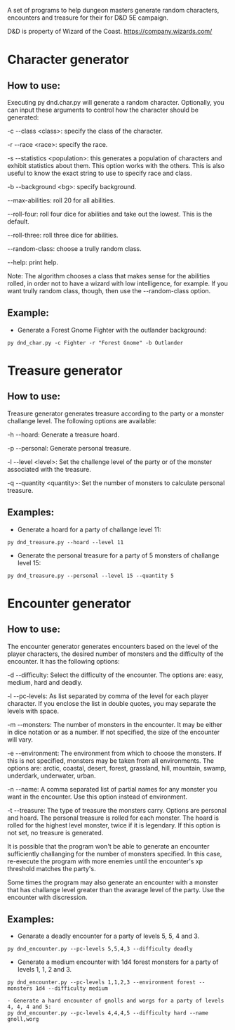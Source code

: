 
A set of programs to help dungeon masters generate random characters, encounters
and treasure for their for D&amp;D 5E campaign.

D&D is property of Wizard of the Coast. https://company.wizards.com/

# Character generator

## How to use:

Executing py dnd.char.py will generate a random character.
Optionally, you can input these arguments to control how the character should
be generated:

-c --class \<class\>: specify the class of the character.

-r --race \<race\>: specify the race.

-s --statistics \<population\>: this generates a population of characters and exhibit statistics about them. This option works with the others. This is also useful to know the exact string to use to specify race and class.

-b --background \<bg\>: specify background.

--max-abilities: roll 20 for all abilities.

--roll-four: roll four dice for abilities and take out the lowest. This is the default.

--roll-three: roll three dice for abilities.

--random-class: choose a trully random class.

--help: print help.

Note: The algorithm chooses a class that makes sense for the abilities rolled,
in order not to have a wizard with low intelligence, for example.  If you want
trully random class, though, then use the --random-class option.


## Example:

- Generate a Forest Gnome Fighter with the outlander background:
```
py dnd_char.py -c Fighter -r "Forest Gnome" -b Outlander
```

# Treasure generator

## How to use:

Treasure generator generates treasure according to the party or a monster
challange level. The following options are available:

-h --hoard: Generate a treasure hoard.

-p --personal: Generate personal treasure.

-l --level \<level\>: Set the challenge level of the party or of the monster associated with the treasure.

-q --quantity \<quantity\>: Set the number of monsters to calculate personal treasure.

## Examples:

- Generate a hoard for a party of challange level 11:
```
py dnd_treasure.py --hoard --level 11
```

- Generate the personal treasure for a party of 5 monsters of challange level 15:
```
py dnd_treasure.py --personal --level 15 --quantity 5
```

# Encounter generator

## How to use:

The encounter generator generates encounters based on the level of the player
characters, the desired number of monsters and the difficulty of the encounter.
It has the following options:

-d --difficulty: Select the difficulty of the encounter. The options are: easy,
medium, hard and deadly.

-l --pc-levels: As list separated by comma of the level for each player
character. If you enclose the list in double quotes, you may separate the
levels with space.

-m --monsters: The number of monsters in the encounter. It may be either in
dice notation or as a number.  If not specified, the size of the encounter will
vary.

-e --environment: The environment from which to choose the monsters. If this is
not specified, monsters may be taken from all environments.  The options are:
arctic, coastal, desert, forest, grassland, hill, mountain, swamp, underdark,
underwater, urban.

-n --name: A comma separated list of partial names for any monster you want in
the encounter. Use this option instead of environment.

-t --treasure: The type of treasure the monsters carry. Options are personal
and hoard. The personal treasure is rolled for each monster. The hoard is
rolled for the highest level monster, twice if it is legendary. If this option
is not set, no treasure is generated.

It is possible that the program won't be able to generate an encounter
sufficiently challanging for the number of monsters specified. In this case,
re-execute the program with more enemies until the encounter's xp threshold
matches the party's.

Some times the program may also generate an encounter with a monster that has
challange level greater than the avarage level of the party. Use the encounter
with discression.

## Examples:

- Genarate a deadly encounter for a party of levels 5, 5, 4 and 3.
```
py dnd_encounter.py --pc-levels 5,5,4,3 --difficulty deadly
```

- Generate a medium encounter with 1d4 forest monsters for a party of levels 1, 1, 2 and 3.
```
py dnd_encounter.py --pc-levels 1,1,2,3 --environment forest --monsters 1d4 --difficulty medium
```

```
- Generate a hard encounter of gnolls and worgs for a party of levels 4, 4, 4 and 5:
py dnd_encounter.py --pc-levels 4,4,4,5 --difficulty hard --name gnoll,worg
```
